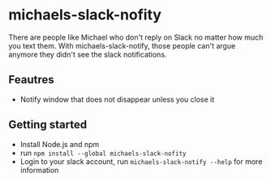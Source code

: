 # michaels-slack-nofity

There are people like Michael who don't reply on Slack no matter how much you text them.
With michaels-slack-notify, those people can't argue anymore they didn't see the slack notifications.

## Feautres
- Notify window that does not disappear unless you close it

## Getting started
- Install Node.js and npm
- run `npm install --global michaels-slack-nofity`
- Login to your slack account, run `michaels-slack-notify --help` for more information


